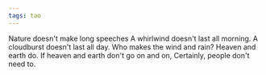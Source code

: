 ```yaml
---
tags: tao
---
```


Nature doesn't make long speeches
A whirlwind doesn't last all morning.
A cloudburst doesn't last all day.
Who makes the wind and rain?
Heaven and earth do.
If heaven and earth don't go on and on,
Certainly, people don't need to.

